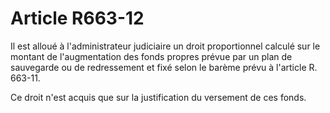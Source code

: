 # Article R663-12

Il est alloué à l'administrateur judiciaire un droit proportionnel calculé sur le montant de l'augmentation des fonds propres prévue par un plan de sauvegarde ou de redressement et fixé selon le barème prévu à l'article R. 663-11.

Ce droit n'est acquis que sur la justification du versement de ces fonds.
